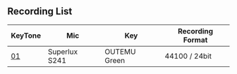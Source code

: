 
## Recording List

| **KeyTone** |    **Mic**    |   **Key**    | **Recording Format** |
| ----------- | ------------- | ------------ | -------------------- |
| [01](./01)  | Superlux S241 | OUTEMU Green | 44100 / 24bit        |
